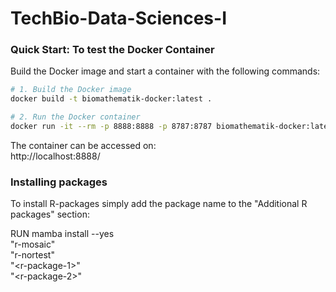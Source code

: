 # TechBio-Data-Sciences-I

### Quick Start: To test the Docker Container

Build the Docker image and start a container with the following commands:

```bash
# 1. Build the Docker image
docker build -t biomathematik-docker:latest .

# 2. Run the Docker container
docker run -it --rm -p 8888:8888 -p 8787:8787 biomathematik-docker:latest
```

The container can be accessed on:  
http://localhost:8888/

### Installing packages

To install R-packages simply add the package name to the "Additional R packages" section:

RUN mamba install --yes \
        "r-mosaic" \
        "r-nortest" \
        "&lt;r-package-1&gt;" \
        "&lt;r-package-2&gt;"